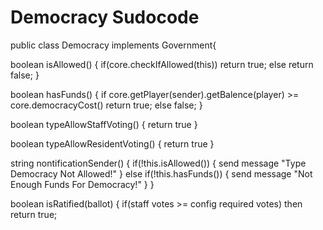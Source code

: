 Democracy Sudocode
==================

public class Democracy implements Government{

  boolean isAllowed() {
    if(core.checkIfAllowed(this))
    return true;
    else return false;
  }
  
  boolean hasFunds() {
    if core.getPlayer(sender).getBalence(player) >= core.democracyCost()
    return true;
    else false;
    }
  
  boolean typeAllowStaffVoting() {
  return true
  }
  
  boolean typeAllowResidentVoting() {
  return true
  }

  string nontificationSender() {
   if(!this.isAllowed()) {
    send message "Type Democracy Not Allowed!"
    } else if(!this.hasFunds()) {
      send message "Not Enough Funds For Democracy!"
      }
    }
    
  
  boolean isRatified(ballot) {
    if(staff votes >= config required votes)
    then return true;
    
  

